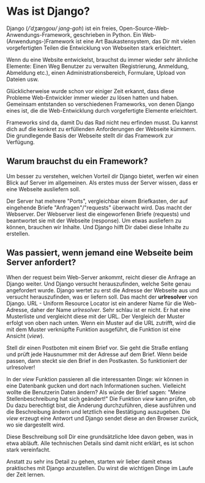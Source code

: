 # Was ist Django?

Django (*/ˈdʒæŋɡoʊ/ jang-goh*) ist ein freies, Open-Source-Web-Anwendungs-Framework, geschrieben in Python. Ein Web-(Anwendungs-)Framework ist eine Art Baukastensystem, das Dir mit vielen vorgefertigten Teilen die Entwicklung von Webseiten stark erleichtert.

Wenn du eine Website entwickelst, brauchst du immer wieder sehr ähnliche Elemente: Einen Weg Benutzer zu verwalten (Registrierung, Anmeldung, Abmeldung etc.), einen Administrationsbereich, Formulare, Upload von Dateien usw.

Glücklicherweise wurde schon vor einiger Zeit erkannt, dass diese Probleme Web-Entwickler immer wieder zu lösen hatten und haben. Gemeinsam entstanden so verschiedenen Frameworks, von denen Django eines ist, die die Web-Entwicklung durch vorgefertigte Elemente erleichtert.

Frameworks sind da, damit Du das Rad nicht neu erfinden musst. Du kannst dich auf die konkret zu erfüllenden Anforderungen der Webseite kümmern. Die grundlegende Basis der Webseite stellt dir das Framework zur Verfügung.

## Warum brauchst du ein Framework?

Um besser zu verstehen, welchen Vorteil dir Django bietet, werfen wir einen Blick auf Server im allgemeinen. Als erstes muss der Server wissen, dass er eine Webseite ausliefern soll.

Der Server hat mehrere "Ports", vergleichbar einem Briefkasten, der auf eingehende Briefe "Anfragen"/"requests" überwacht wird. Das macht der Webserver. Der Webserver liest die eingeworfenen Briefe (requests) und beantwortet sie mit der Webseite (response). Um etwas ausliefern zu können, brauchen wir Inhalte. Und Django hilft Dir dabei diese Inhalte zu erstellen.

## Was passiert, wenn jemand eine Webseite beim Server anfordert?

When der request beim Web-Server ankommt, reicht dieser die Anfrage an Django weiter. Und Django versucht herauszufinden, welche Seite genau angefordert wurde. Django wertet zu erst die Adresse der Webseite aus und versucht herauszufinden, was er liefern soll. Das macht der **urlresolver** von Django. URL - Uniform Resource Locator ist ein anderer Name für die Web-Adresse, daher der Name *urlresolver*. Sehr schlau ist er nicht. Er hat eine Musterliste und vergleicht diese mit der URL. Der Vergleich der Muster erfolgt von oben nach unten. Wenn ein Muster auf die URL zutrifft, wird die mit dem Muster verknüpfte Funktion ausgeführt, die Funktion ist eine Ansicht (*view*).

Stell dir einen Postboten mit einem Brief vor. Sie geht die Straße entlang und prüft jede Hausnummer mit der Adresse auf dem Brief. Wenn beide passen, dann steckt sie den Brief in den Postkasten. So funktioniert der urlresolver!

In der *view* Funktion passieren all die interessanten Dinge: wir können in eine Datenbank gucken und dort nach Informationen suchen. Vielleicht wollte die Benutzerin Daten ändern? Als würde der Brief sagen: "Meine Stellenbeschreibung hat sich geändert!" Die Funktion *view* kann prüfen, ob Du dazu berechtigt bist, die Änderung durchzuführen, diese ausführen und die Beschreibung ändern und letztlich eine Bestätigung auszugeben. Die *view* erzeugt eine Antwort und Django sendet diese an den Browser zurück, wo sie dargestellt wird.

Diese Beschreibung soll Dir eine grundsätzliche Idee davon geben, was in etwa abläuft. Alle technischen Details sind damit nicht erklärt, es ist schon stark vereinfacht.

Anstatt zu sehr ins Detail zu gehen, starten wir lieber damit etwas praktisches mit Django anzustellen. Du wirst die wichtigen Dinge im Laufe der Zeit lernen.
